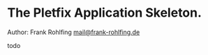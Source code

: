 The Pletfix Application Skeleton.
=================================

Author: Frank Rohlfing <mail@frank-rohlfing.de>

todo
